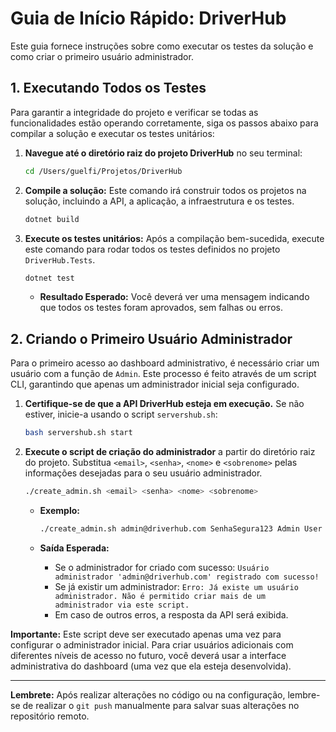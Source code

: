 # Guia de Início Rápido: DriverHub

Este guia fornece instruções sobre como executar os testes da solução e como criar o primeiro usuário administrador.

## 1. Executando Todos os Testes

Para garantir a integridade do projeto e verificar se todas as funcionalidades estão operando corretamente, siga os passos abaixo para compilar a solução e executar os testes unitários:

1.  **Navegue até o diretório raiz do projeto DriverHub** no seu terminal:
    ```bash
    cd /Users/guelfi/Projetos/DriverHub
    ```

2.  **Compile a solução:** Este comando irá construir todos os projetos na solução, incluindo a API, a aplicação, a infraestrutura e os testes.
    ```bash
    dotnet build
    ```

3.  **Execute os testes unitários:** Após a compilação bem-sucedida, execute este comando para rodar todos os testes definidos no projeto `DriverHub.Tests`.
    ```bash
    dotnet test
    ```

    *   **Resultado Esperado:** Você deverá ver uma mensagem indicando que todos os testes foram aprovados, sem falhas ou erros.

## 2. Criando o Primeiro Usuário Administrador

Para o primeiro acesso ao dashboard administrativo, é necessário criar um usuário com a função de `Admin`. Este processo é feito através de um script CLI, garantindo que apenas um administrador inicial seja configurado.

1.  **Certifique-se de que a API DriverHub esteja em execução.** Se não estiver, inicie-a usando o script `servershub.sh`:
    ```bash
    bash servershub.sh start
    ```

2.  **Execute o script de criação do administrador** a partir do diretório raiz do projeto. Substitua `<email>`, `<senha>`, `<nome>` e `<sobrenome>` pelas informações desejadas para o seu usuário administrador.
    ```bash
    ./create_admin.sh <email> <senha> <nome> <sobrenome>
    ```
    *   **Exemplo:**
        ```bash
        ./create_admin.sh admin@driverhub.com SenhaSegura123 Admin User
        ```

    *   **Saída Esperada:**
        *   Se o administrador for criado com sucesso: `Usuário administrador 'admin@driverhub.com' registrado com sucesso!`
        *   Se já existir um administrador: `Erro: Já existe um usuário administrador. Não é permitido criar mais de um administrador via este script.`
        *   Em caso de outros erros, a resposta da API será exibida.

**Importante:** Este script deve ser executado apenas uma vez para configurar o administrador inicial. Para criar usuários adicionais com diferentes níveis de acesso no futuro, você deverá usar a interface administrativa do dashboard (uma vez que ela esteja desenvolvida).

---

**Lembrete:** Após realizar alterações no código ou na configuração, lembre-se de realizar o `git push` manualmente para salvar suas alterações no repositório remoto.

